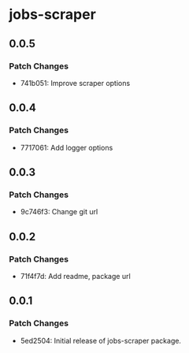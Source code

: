 # jobs-scraper

## 0.0.5

### Patch Changes

- 741b051: Improve scraper options

## 0.0.4

### Patch Changes

- 7717061: Add logger options

## 0.0.3

### Patch Changes

- 9c746f3: Change git url

## 0.0.2

### Patch Changes

- 71f4f7d: Add readme, package url

## 0.0.1

### Patch Changes

- 5ed2504: Initial release of jobs-scraper package.
